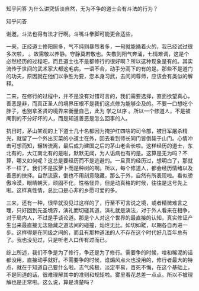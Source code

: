  
 知乎问答 为什么讲究恬淡自然，无为不争的道士会有斗法的行为？ 
 
 
 
 
 
 知乎问答 
 
 

 

 谢邀，斗法也得有法才行啊。斗嘴斗拳脚可能更合适些， 

 

 一来，正经道士修阳居多，气不纯则暴烈者多，一句就能捅着火的，我已经试过很多次啦， 。故需敬以养静。守静莫若敬也。失敬则阳气奔涌，七情难调，这是个必然经历的过程吧，而且道士也不是都修行的很好啊？所以这种现象是有的。其实流传于世间的武术家大都这毛病，一语不合，动手分高下的有的是。那些不是道门的功夫，原因就在他们以争胜为要，您本身习武，去问问尊师，应该会有类似的解释。

 

 二来，在修行的过程中，并不是没有对错可言的，我们需要选择，直面欲望真心，善恶是非，而真正圣人的境界压根不是我们这点修为能够企及的。不要一口想吃个胖子，也别拿圣贤的境界来衡量自己，此为 学之以序 。所以一个修道人，不是被阉割的不分好坏的人，而是知道善恶是怎么回事的人。

 抗日时，茅山某观的上下道士几十名都因为掩护红四啥的司令部，被日军屠杀精光，就留了一个外出买菜的小道士在外，回去看到师长同门皆倒毙于山门。心情冲击可想而知，辗转流离，最后成为建国之后的茅山老会长啦。这样经历的道士，东北有的，大江南北有的是啦，默默无闻，为人诟病也有的是。这算是无为吗？不算，哪又如何呢？这总是要经历而不是逃避的。一旦真的经历过，想明白了，那就不一样了。我们不是拔萝卜而是种树的啊。所以，每个修道人，都会经历情绪以及善恶的抉择。自然流露，倒也不用刻意隐藏，那么于外，自然有所表现啦。看似骄傲冷漠，眼睛朝天，顽固不化，性格怪异，但是动真格的时候，往往是这号先上啦。这样真性情，总比口是心非的乡愿可爱的多。 

 

 三来，还有一种，很早就没见过这样的了，行至不可言说之境，或者精微难言之理，只好回到先圣境界，演礼而切磋其道，演礼就是演法，对于外人看来在相争，对于局内人，不过是手谈论道。那是个人对这个世界的最直接的认知，真实修证产生出来最直接无法隐藏之道法间的碰撞，灿烂无比。如切如蹉，以期各自再进一步。这样得是在同级之间的，而且有那种道法的人不存在这个时代好几百年总有了。我也没见过，只是听老人口传有过而已。

 

 综上所述，我们不争是为了修行，争还是为了修行。需要争的时候，啥和稀泥的话都没用，直接动手就好。不需要争的时候，谁煽风点火也没用的，修行者最大的特点，就在于知道自己要什么啦。志气纯极，淡定平易，百死不悔，在这个基础上，不是同道的话，很难理解其中的准则和规矩啦。雾里看花总差一点点。所以不被理解也是正常啦。这么说，算是清楚吗？ 